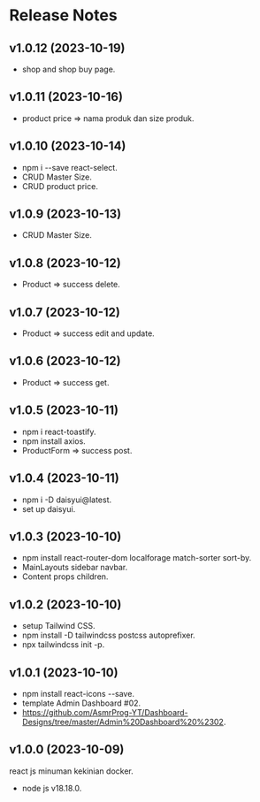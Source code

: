 # Release Notes


## v1.0.12 (2023-10-19)

- shop and shop buy page.

## v1.0.11 (2023-10-16)

- product price => nama produk dan size produk.

## v1.0.10 (2023-10-14)

- npm i --save react-select.
- CRUD Master Size.
- CRUD product price.

## v1.0.9 (2023-10-13)

- CRUD Master Size.

## v1.0.8 (2023-10-12)

- Product => success delete.

## v1.0.7 (2023-10-12)

- Product => success edit and update.

## v1.0.6 (2023-10-12)

- Product => success get.

## v1.0.5 (2023-10-11)

- npm i react-toastify.
- npm install axios.
- ProductForm => success post.

## v1.0.4 (2023-10-11)

- npm i -D daisyui@latest.
- set up daisyui.

## v1.0.3 (2023-10-10)

- npm install react-router-dom localforage match-sorter sort-by.
- MainLayouts sidebar navbar.
- Content props children.

## v1.0.2 (2023-10-10)

- setup Tailwind CSS.
- npm install -D tailwindcss postcss autoprefixer.
- npx tailwindcss init -p.

## v1.0.1 (2023-10-10)

- npm install react-icons --save.
- template Admin Dashboard #02.
- https://github.com/AsmrProg-YT/Dashboard-Designs/tree/master/Admin%20Dashboard%20%2302.


## v1.0.0 (2023-10-09)

react js minuman kekinian docker.

- node js v18.18.0.
